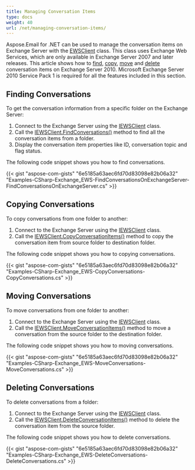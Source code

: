 ```yaml
---
title: Managing Conversation Items
type: docs
weight: 40
url: /net/managing-conversation-items/
---
```



Aspose.Email for .NET can be used to manage the conversation items on Exchange Server with the [EWSClient](https://apireference.aspose.com/net/email/aspose.email.clients.exchange.webservice/ewsclient) class. This class uses Exchange Web Services, which are only available in Exchange Server 2007 and later releases. This article shows how to [find](#finding-conversations), [copy](#copying-conversations), [move](#moving-conversations) and [delete](#deleting-conversations) conversation items on Exchange Server 2010. Microsoft Exchange Server 2010 Service Pack 1 is required for all the features included in this section.
## **Finding Conversations**
To get the conversation information from a specific folder on the Exchange Server:

1. Connect to the Exchange Server using the [IEWSClient](https://apireference.aspose.com/net/email/aspose.email.clients.exchange.webservice/iewsclient) class.
1. Call the [IEWSClient.FindConversations()](https://apireference.aspose.com/net/email/aspose.email.clients.exchange.webservice/iewsclient/methods/findconversations) method to find all the conversation items from a folder.
1. Display the conversation item properties like ID, conversation topic and flag status.

The following code snippet shows you how to find conversations.



{{< gist "aspose-com-gists" "6e5185a63aec6fd70d83098e82b06a32" "Examples-CSharp-Exchange_EWS-FindConversationsOnExchangeServer-FindConversationsOnExchangeServer.cs" >}}
## **Copying Conversations**
To copy conversations from one folder to another:

1. Connect to the Exchange Server using the [IEWSClient](https://apireference.aspose.com/net/email/aspose.email.clients.exchange.webservice/iewsclient) class.
1. Call the [IEWSClient.CopyConversationItems()](https://apireference.aspose.com/net/email/aspose.email.clients.exchange.webservice/iewsclient/methods/copyconversationitems) method to copy the conversation item from source folder to destination folder.

The following code snippet shows you how to copying conversations.



{{< gist "aspose-com-gists" "6e5185a63aec6fd70d83098e82b06a32" "Examples-CSharp-Exchange_EWS-CopyConversations-CopyConversations.cs" >}}
## **Moving Conversations**
To move conversations from one folder to another:

1. Connect to the Exchange Server using the [IEWSClient](https://apireference.aspose.com/net/email/aspose.email.clients.exchange.webservice/iewsclient) class.
1. Call the [IEWSClient.MoveConversationItems()](https://apireference.aspose.com/net/email/aspose.email.clients.exchange.webservice/iewsclient/methods/moveconversationitems) method to move a conversation from the source folder to the destination folder.

The following code snippet shows you how to moving conversations.



{{< gist "aspose-com-gists" "6e5185a63aec6fd70d83098e82b06a32" "Examples-CSharp-Exchange_EWS-MoveConversations-MoveConversations.cs" >}}
## **Deleting Conversations**
To delete conversations from a folder:

1. Connect to the Exchange Server using the [IEWSClient](https://apireference.aspose.com/net/email/aspose.email.clients.exchange.webservice/iewsclient) class.
1. Call the [IEWSClient.DeleteConversationItems()](https://apireference.aspose.com/net/email/aspose.email.clients.exchange.webservice/iewsclient/methods/deleteconversationitems) method to delete the conversation item from the source folder.

The following code snippet shows you how to delete conversations.



{{< gist "aspose-com-gists" "6e5185a63aec6fd70d83098e82b06a32" "Examples-CSharp-Exchange_EWS-DeleteConversations-DeleteConversations.cs" >}}
